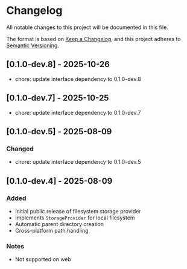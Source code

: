 # Changelog

All notable changes to this project will be documented in this file.

The format is based on [Keep a Changelog](https://keepachangelog.com/en/1.0.0/),
and this project adheres to [Semantic Versioning](https://semver.org/spec/v2.0.0.html).

## [0.1.0-dev.8] - 2025-10-26

- chore: update interface dependency to 0.1.0-dev.8

## [0.1.0-dev.7] - 2025-10-25

- chore: update interface dependency to 0.1.0-dev.7

## [0.1.0-dev.5] - 2025-08-09

### Changed

- chore: update interface dependency to 0.1.0-dev.5

## [0.1.0-dev.4] - 2025-08-09

### Added

- Initial public release of filesystem storage provider
- Implements `StorageProvider` for local filesystem
- Automatic parent directory creation
- Cross-platform path handling

### Notes

- Not supported on web
